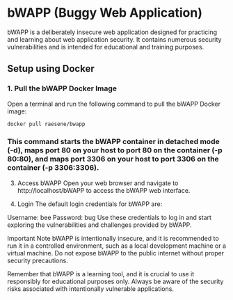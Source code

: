 # bWAPP (Buggy Web Application)

bWAPP is a deliberately insecure web application designed for practicing and learning about web application security. It contains numerous security vulnerabilities and is intended for educational and training purposes.

## Setup using Docker

### 1. Pull the bWAPP Docker Image

Open a terminal and run the following command to pull the bWAPP Docker image:

```bash
docker pull raesene/bwapp
```

### This command starts the bWAPP container in detached mode (-d), maps port 80 on your host to port 80 on the container (-p 80:80), and maps port 3306 on your host to port 3306 on the container (-p 3306:3306).

3. Access bWAPP
Open your web browser and navigate to http://localhost/bWAPP to access the bWAPP web interface.

4. Login
The default login credentials for bWAPP are:

Username: bee
Password: bug
Use these credentials to log in and start exploring the vulnerabilities and challenges provided by bWAPP.

Important Note
bWAPP is intentionally insecure, and it is recommended to run it in a controlled environment, such as a local development machine or a virtual machine. Do not expose bWAPP to the public internet without proper security precautions.

Remember that bWAPP is a learning tool, and it is crucial to use it responsibly for educational purposes only. Always be aware of the security risks associated with intentionally vulnerable applications.
